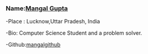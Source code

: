 ### Name:[Mangal Gupta](https://github.com/mangalgithub)

-Place : Lucknow,Uttar Pradesh, India

-Bio: Computer Science Student and a problem solver.

-Github:[mangalgithub](https://github.com/mangalgithub)

